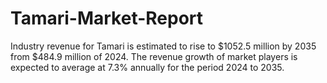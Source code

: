 # Tamari-Market-Report
Industry revenue for Tamari is estimated to rise to $1052.5 million by 2035 from $484.9 million of 2024. The revenue growth of market players is expected to average at 7.3% annually for the period 2024 to 2035.
